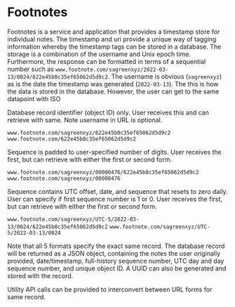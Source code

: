 # Footnotes

Footnotes is a service and application that provides a timestamp store for individual notes.  The timestamp and uri provide a unique way of tagging information whereby the timestamp tags can be stored in a database.  The storage is a combination of the username and Unix epoch time.  Furthermore, the response can be formatted in terms of a sequential number such as ```www.footnote.com/sagreenxyz/2022-03-13/0024/622e45b0c35ef65062d5d9c2```.  The username is obvious (```sagreenxyz```) as is the date the timestamp was generated (```2022-03-13```).  The this is how the data is stored in the database.  However, the user can get to the same datapoint with ISO

Database record identifier (object ID) only.  User receives this and can retrieve with same.  Note username in URL is optional.

```www.footnote.com/sagreenxyz/622e45b0c35ef65062d5d9c2```
```www.footnote.com/622e45b0c35ef65062d5d9c2```


Sequence is padded to user-specified number of digits.  User receives the first, but can retrieve with either the first or second form.

```www.footnote.com/sagreenxyz/00000476/622e45b0c35ef65062d5d9c2```
```www.footnote.com/sagreenxyz/00000476```

Sequence contains UTC offset, date, and sequence that resets to zero daily.
User can specify if first sequence number is 1 or 0.  User receives the first, but can retrieve with either the first or second form.

```www.footnote.com/sagreenxyz/UTC-5/2022-03-13/0024/622e45b0c35ef65062d5d9c2```
```www.footnote.com/sagreenxyz/UTC-5/2022-03-13/0024```

Note that all 5 formats specify the exact same record.  The database record will be returned as a JSON object, containing the notes the user originally provided, date/timestamp, full-history sequence number, UTC day and day sequence number, and unique object ID.  A UUID can also be generated and stored with the record.

Utility API calls can be provided to interconvert between URL forms for same record.
